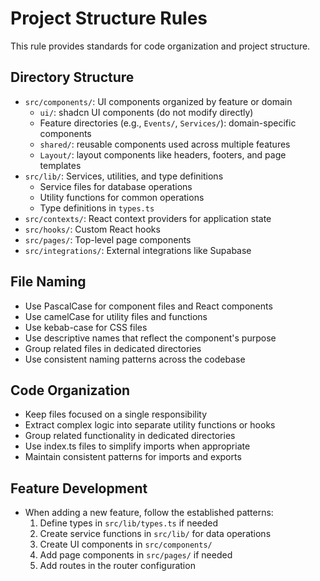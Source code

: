 # Project Structure Rules

This rule provides standards for code organization and project structure.

## Directory Structure

- `src/components/`: UI components organized by feature or domain
  - `ui/`: shadcn UI components (do not modify directly)
  - Feature directories (e.g., `Events/`, `Services/`): domain-specific components
  - `shared/`: reusable components used across multiple features
  - `Layout/`: layout components like headers, footers, and page templates
- `src/lib/`: Services, utilities, and type definitions
  - Service files for database operations
  - Utility functions for common operations
  - Type definitions in `types.ts`
- `src/contexts/`: React context providers for application state
- `src/hooks/`: Custom React hooks
- `src/pages/`: Top-level page components
- `src/integrations/`: External integrations like Supabase

## File Naming

- Use PascalCase for component files and React components
- Use camelCase for utility files and functions
- Use kebab-case for CSS files
- Use descriptive names that reflect the component's purpose
- Group related files in dedicated directories
- Use consistent naming patterns across the codebase

## Code Organization

- Keep files focused on a single responsibility
- Extract complex logic into separate utility functions or hooks
- Group related functionality in dedicated directories
- Use index.ts files to simplify imports when appropriate
- Maintain consistent patterns for imports and exports

## Feature Development

- When adding a new feature, follow the established patterns:
  1. Define types in `src/lib/types.ts` if needed
  2. Create service functions in `src/lib/` for data operations
  3. Create UI components in `src/components/`
  4. Add page components in `src/pages/` if needed
  5. Add routes in the router configuration